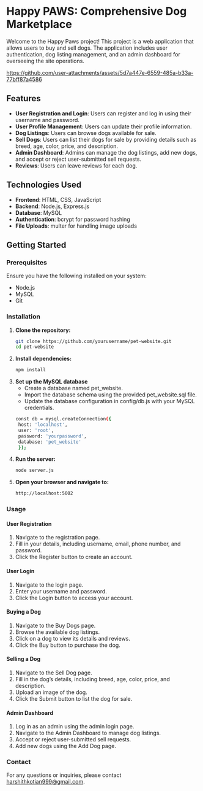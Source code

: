 # Happy PAWS: Comprehensive Dog Marketplace

Welcome to the Happy Paws project! This project is a web application that allows users to buy and sell dogs. The application includes user authentication, dog listing management, and an admin dashboard for overseeing the site operations.


https://github.com/user-attachments/assets/5d7a447e-6559-485a-b33a-77bff87a4586


## Features

- **User Registration and Login**: Users can register and log in using their username and password.
- **User Profile Management**: Users can update their profile information.
- **Dog Listings**: Users can browse dogs available for sale.
- **Sell Dogs**: Users can list their dogs for sale by providing details such as breed, age, color, price, and description.
- **Admin Dashboard**: Admins can manage the dog listings, add new dogs, and accept or reject user-submitted sell requests.
- **Reviews**: Users can leave reviews for each dog.

## Technologies Used

- **Frontend**: HTML, CSS, JavaScript
- **Backend**: Node.js, Express.js
- **Database**: MySQL
- **Authentication**: bcrypt for password hashing
- **File Uploads**: multer for handling image uploads

## Getting Started

### Prerequisites

Ensure you have the following installed on your system:

- Node.js
- MySQL
- Git

### Installation

1. **Clone the repository:**
   ```bash
   git clone https://github.com/yourusername/pet-website.git
   cd pet-website

2. **Install dependencies:**
   ```bash
   npm install

3. **Set up the MySQL database**
   * Create a database named pet_website.
   * Import the database schema using the provided pet_website.sql file.
   * Update the database configuration in config/db.js with your MySQL credentials.
   ```bash
   const db = mysql.createConnection({
    host: 'localhost',
    user: 'root',
    password: 'yourpassword',
    database: 'pet_website'
    });

4. **Run the server:**
   ```bash
   node server.js

5. **Open your browser and navigate to:**
   ```bash
   http://localhost:5002


### Usage

#### User Registration

1. Navigate to the registration page.
2. Fill in your details, including username, email, phone number, and password.
3. Click the Register button to create an account.

#### User Login

1. Navigate to the login page.
2. Enter your username and password.
3. Click the Login button to access your account.

#### Buying a Dog

1. Navigate to the Buy Dogs page.
2. Browse the available dog listings.
3. Click on a dog to view its details and reviews.
4. Click the Buy button to purchase the dog.

#### Selling a Dog

1. Navigate to the Sell Dog page.
2. Fill in the dog’s details, including breed, age, color, price, and description.
3. Upload an image of the dog.
4. Click the Submit button to list the dog for sale.

#### Admin Dashboard

1. Log in as an admin using the admin login page.
2. Navigate to the Admin Dashboard to manage dog listings.
3. Accept or reject user-submitted sell requests.
4. Add new dogs using the Add Dog page.

### Contact

For any questions or inquiries, please contact [harshithkotian999@gmail.com](mailto:harshithkotian999@gmail.com).
   

   





